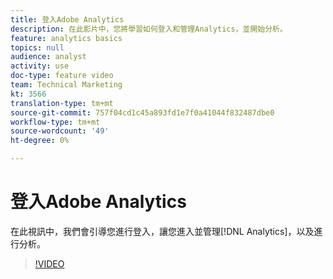 ```yaml
---
title: 登入Adobe Analytics
description: 在此影片中，您將學習如何登入和管理Analytics，並開始分析。
feature: analytics basics
topics: null
audience: analyst
activity: use
doc-type: feature video
team: Technical Marketing
kt: 3566
translation-type: tm+mt
source-git-commit: 757f04cd1c45a893fd1e7f0a41044f832487dbe0
workflow-type: tm+mt
source-wordcount: '49'
ht-degree: 0%

---
```



# 登入Adobe Analytics

在此視訊中，我們會引導您進行登入，讓您進入並管理[!DNL Analytics]，以及進行分析。

>[!VIDEO](https://video.tv.adobe.com/v/28771/?quality=12)
